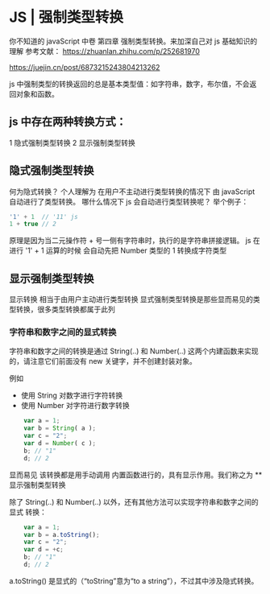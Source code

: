 # JS | 强制类型转换

你不知道的 javaScript 中卷 第四章 强制类型转换。来加深自己对 js 基础知识的理解
参考文献：
https://zhuanlan.zhihu.com/p/252681970

https://juejin.cn/post/6873215243804213262

js 中强制类型的转换返回的总是基本类型值：如字符串，数字，布尔值，不会返回对象和函数。

## js 中存在两种转换方式：

1 隐式强制类型转换
2 显示强制类型转换

## 隐式强制类型转换

何为隐式转换？
个人理解为 在用户不主动进行类型转换的情况下 由 javaScript 自动进行了类型转换。
哪什么情况下 js 会自动进行类型转换呢？
举个例子：

```javaScript
'1' + 1  // '11' js
1 + true // 2

```

原理是因为当二元操作符 + 号一侧有字符串时，执行的是字符串拼接逻辑。
js 在进行 '1' + 1 运算的时候 会自动先把 Number 类型的 1 转换成字符类型

## 显示强制类型转换

显示转换 相当于由用户主动进行类型转换
显式强制类型转换是那些显而易见的类型转换，很多类型转换都属于此列

### 字符串和数字之间的显式转换
字符串和数字之间的转换是通过 String(..) 和 Number(..) 这两个内建函数来实现的，请注意它们前面没有 new 关键字，并不创建封装对象。

例如
- 使用 String 对数字进行字符转换
- 使用 Number 对字符进行数字转换
```javascript
    var a = 1;
    var b = String( a );
    var c = "2";
    var d = Number( c );
    b; // "1"
    d; // 2
```
显而易见 该转换都是用手动调用 内置函数进行的，具有显示作用。我们称之为 **显示强制类型转换

除了 String(..) 和 Number(..) 以外，还有其他方法可以实现字符串和数字之间的显式
转换：
```javascript
    var a = 1;
    var b = a.toString();
    var c = "2";
    var d = +c;
    b; // "1"
    d; // 2
```
a.toString() 是显式的（“toString”意为“to a string”），不过其中涉及隐式转换。